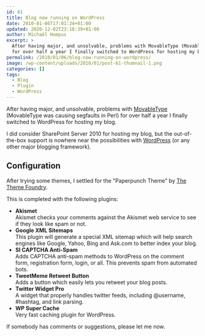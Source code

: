 ```yaml
---
id: 61
title: Blog now running on WordPress
date: 2010-01-06T17:01:24+01:00
updated: 2020-12-02T23:18:39+01:00
author: Michaël Hompus
excerpt: >
  After having major, and unsolvable, problems with MovableType (MovableType was causing segfaults in Perl)
  for over half a year I finally switched to WordPress for hosting my blog.
permalink: /2010/01/06/blog-now-running-on-wordpress/
image: /wp-content/uploads/2010/01/post-61-thumnail-1.png
categories: []
tags:
  - Blog
  - Plugin
  - WordPress
---
```


After having major, and unsolvable, problems with [MovableType][MOVABLETYPE] (MovableType was causing segfaults in Perl)
for over half a year I finally switched to WordPress for hosting my blog.

I did consider SharePoint Server 2010 for hosting my blog,
but the out-of-the-box support is nowhere near the possibilities with [WordPress][WORDPRESS] (or any other major blogging framework).

<!--more-->

## Configuration

After trying some themes, I settled for the "Paperpunch Theme" by [The Theme Foundry][THEME_FOUNDRY].

This is completed with the following plugins:

- **Akismet**  
   Akismet checks your comments against the Akismet web service to see if they look like spam or not.
- **Google XML Sitemaps**  
   This plugin will generate a special XML sitemap which will help search engines like Google, Yahoo, Bing and Ask.com to better index your blog.
- **SI CAPTCHA Anti-Spam**  
   Adds CAPTCHA anti-spam methods to WordPress on the comment form, registration form, login, or all.
   This prevents spam from automated bots.
- **TweetMeme Retweet Button**  
   Adds a button which easily lets you retweet your blog posts.
- **Twitter Widget Pro**  
   A widget that properly handles twitter feeds, including @username, #hashtag, and link parsing.
- **WP Super Cache**  
   Very fast caching plugin for WordPress.

If somebody has comments or suggestions, please let me now.

[MOVABLETYPE]: https://movabletype.org/
[WORDPRESS]: https://wordpress.org/
[THEME_FOUNDRY]: https://thethemefoundry.com/
